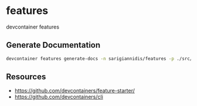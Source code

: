 # features

devcontainer features

## Generate Documentation

```bash
devcontainer features generate-docs -n sarigiannidis/features -p ./src/
```

## Resources

* <https://github.com/devcontainers/feature-starter/>
* <https://github.com/devcontainers/cli>
